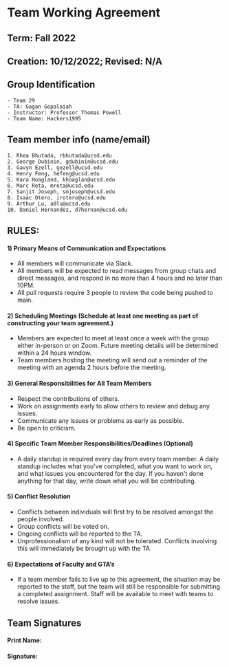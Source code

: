 # Team Working Agreement

## Term: Fall 2022

## Creation: 10/12/2022; Revised: N/A

## Group Identification

    - Team 29
    - TA: Gagan Gopalaiah
    - Instructor: Professor Thomas Powell
    - Team Name: Hackers1995

## Team member info (name/email)

    1. Rhea Bhutada, rbhutada@ucsd.edu
    2. George Dubinin, gdubinin@ucsd.edu
    3. Gavyn Ezell, gezell@ucsd.edu
    4. Henry Feng, hefeng@ucsd.edu
    5. Kara Hoagland, khoaglan@ucsd.edu
    6. Marc Reta, mreta@ucsd.edu
    7. Sanjit Joseph, smjoseph@ucsd.edu
    8. Isaac Otero, irotero@ucsd.edu
    9. Arthur Lu, a8lu@ucsd.edu
    10. Daniel Hernandez, d7hernan@ucsd.edu

## RULES:

#### 1) Primary Means of Communication and Expectations

- All members will communicate via Slack.
- All members will be expected to read messages from group chats and direct messages, and respond in no more than 4 hours and no later than 10PM.
- All pull requests require 3 people to review the code being pushed to main.

#### 2) Scheduling Meetings (Schedule at least one meeting as part of constructing your team agreement.)

- Members are expected to meet at least once a week with the group either in-person or on Zoom. Future meeting details will be determined within a 24 hours window.
- Team members hosting the meeting will send out a reminder of the meeting with an agenda 2 hours before the meeting.

#### 3) General Responsibilities for All Team Members

- Respect the contributions of others.
- Work on assignments early to allow others to review and debug any issues.
- Communicate any issues or problems as early as possible.
- Be open to criticism.

#### 4) Specific Team Member Responsibilities/Deadlines (Optional)

- A daily standup is required every day from every team member. A daily standup includes what you've completed, what you want to work on, and what issues you encountered for the day. If you haven't done anything for that day, write down what you will be contributing.

#### 5) Conflict Resolution

- Conflicts between individuals will first try to be resolved amongst the people involved.
- Group conflicts will be voted on.
- Ongoing conflicts will be reported to the TA.
- Unprofessionalism of any kind will not be tolerated. Conflicts involving this will immediately be brought up with the TA

#### 6) Expectations of Faculty and GTA’s

- If a team member fails to live up to this agreement, the situation may be reported to the staff, but the team will still be responsible for submitting a completed assignment. Staff will be available to meet with teams to resolve issues.

## Team Signatures

#### Print Name:

#### Signature:
